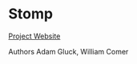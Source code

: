 # Stomp

[Project Website](https://u.osu.edu/fehsdp2021bjg0300ubisoftd/)

Authors
Adam Gluck, William Comer
